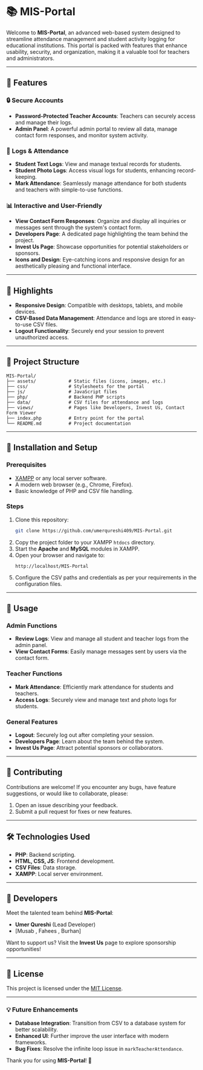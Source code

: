 

# 📚 MIS-Portal

Welcome to **MIS-Portal**, an advanced web-based system designed to streamline attendance management and student activity logging for educational institutions. This portal is packed with features that enhance usability, security, and organization, making it a valuable tool for teachers and administrators.

---

## 🚀 Features

### 🔒 **Secure Accounts**
- **Password-Protected Teacher Accounts**: Teachers can securely access and manage their logs.
- **Admin Panel**: A powerful admin portal to review all data, manage contact form responses, and monitor system activity.

### 📖 **Logs & Attendance**
- **Student Text Logs**: View and manage textual records for students.
- **Student Photo Logs**: Access visual logs for students, enhancing record-keeping.
- **Mark Attendance**: Seamlessly manage attendance for both students and teachers with simple-to-use functions.

### 📊 **Interactive and User-Friendly**
- **View Contact Form Responses**: Organize and display all inquiries or messages sent through the system's contact form.
- **Developers Page**: A dedicated page highlighting the team behind the project.
- **Invest Us Page**: Showcase opportunities for potential stakeholders or sponsors.
- **Icons and Design**: Eye-catching icons and responsive design for an aesthetically pleasing and functional interface.

---

## 🌟 Highlights
- **Responsive Design**: Compatible with desktops, tablets, and mobile devices.
- **CSV-Based Data Management**: Attendance and logs are stored in easy-to-use CSV files.
- **Logout Functionality**: Securely end your session to prevent unauthorized access.

---

## 📂 Project Structure

```
MIS-Portal/
├── assets/            # Static files (icons, images, etc.)
├── css/               # Stylesheets for the portal
├── js/                # JavaScript files
├── php/               # Backend PHP scripts
├── data/              # CSV files for attendance and logs
├── views/             # Pages like Developers, Invest Us, Contact Form Viewer
├── index.php          # Entry point for the portal
└── README.md          # Project documentation
```

---

## 🎯 Installation and Setup

### Prerequisites
- [XAMPP](https://www.apachefriends.org/download.html) or any local server software.
- A modern web browser (e.g., Chrome, Firefox).
- Basic knowledge of PHP and CSV file handling.

### Steps
1. Clone this repository:
   ```bash
   git clone https://github.com/umerqureshi409/MIS-Portal.git
   ```
2. Copy the project folder to your XAMPP `htdocs` directory.
3. Start the **Apache** and **MySQL** modules in XAMPP.
4. Open your browser and navigate to:
   ```
   http://localhost/MIS-Portal
   ```
5. Configure the CSV paths and credentials as per your requirements in the configuration files.

---

## 📘 Usage

### Admin Functions
- **Review Logs**: View and manage all student and teacher logs from the admin panel.
- **View Contact Forms**: Easily manage messages sent by users via the contact form.

### Teacher Functions
- **Mark Attendance**: Efficiently mark attendance for students and teachers.
- **Access Logs**: Securely view and manage text and photo logs for students.

### General Features
- **Logout**: Securely log out after completing your session.
- **Developers Page**: Learn about the team behind the system.
- **Invest Us Page**: Attract potential sponsors or collaborators.

---

## 🤝 Contributing

Contributions are welcome! If you encounter any bugs, have feature suggestions, or would like to collaborate, please:
1. Open an issue describing your feedback.
2. Submit a pull request for fixes or new features.

---

## 🛠️ Technologies Used
- **PHP**: Backend scripting.
- **HTML, CSS, JS**: Frontend development.
- **CSV Files**: Data storage.
- **XAMPP**: Local server environment.

---

## 📢 Developers

Meet the talented team behind **MIS-Portal**:
- **Umer Qureshi** (Lead Developer)
- [Musab , Fahees , Burhan]

Want to support us? Visit the **Invest Us** page to explore sponsorship opportunities!

---

## 📄 License

This project is licensed under the [MIT License](LICENSE).

---

### 💡 Future Enhancements
- **Database Integration**: Transition from CSV to a database system for better scalability.
- **Enhanced UI**: Further improve the user interface with modern frameworks.
- **Bug Fixes**: Resolve the infinite loop issue in `markTeacherAttendance`.

Thank you for using **MIS-Portal**! 🎉
```  

